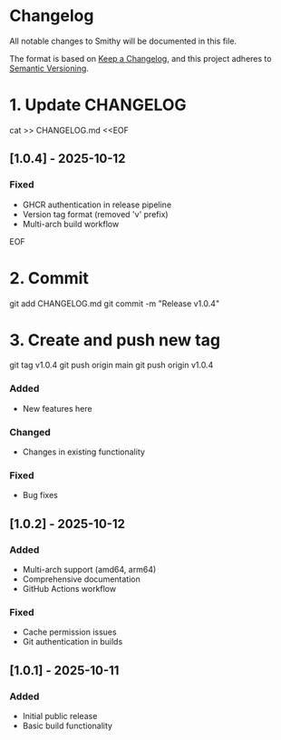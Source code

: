# Changelog

All notable changes to Smithy will be documented in this file.

The format is based on [Keep a Changelog](https://keepachangelog.com/en/1.0.0/),
and this project adheres to [Semantic Versioning](https://semver.org/spec/v2.0.0.html).

# 1. Update CHANGELOG
cat >> CHANGELOG.md <<EOF

## [1.0.4] - 2025-10-12


### Fixed
- GHCR authentication in release pipeline
- Version tag format (removed 'v' prefix)
- Multi-arch build workflow

EOF

# 2. Commit
git add CHANGELOG.md
git commit -m "Release v1.0.4"

# 3. Create and push new tag
git tag v1.0.4
git push origin main
git push origin v1.0.4


### Added
- New features here

### Changed
- Changes in existing functionality

### Fixed
- Bug fixes

## [1.0.2] - 2025-10-12

### Added
- Multi-arch support (amd64, arm64)
- Comprehensive documentation
- GitHub Actions workflow

### Fixed
- Cache permission issues
- Git authentication in builds

## [1.0.1] - 2025-10-11

### Added
- Initial public release
- Basic build functionality

